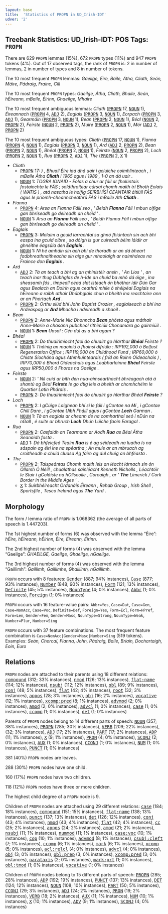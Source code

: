 ```yaml
---
layout: base
title:  'Statistics of PROPN in UD_Irish-IDT'
udver: '2'
---
```


## Treebank Statistics: UD_Irish-IDT: POS Tags: `PROPN`

There are 629 `PROPN` lemmas (15%), 672 `PROPN` types (11%) and 947 `PROPN` tokens (4%).
Out of 17 observed tags, the rank of `PROPN` is: 2 in number of lemmas, 2 in number of types and 8 in number of tokens.

The 10 most frequent `PROPN` lemmas: <em>Gaeilge, Éire, Baile, Átha, Cliath, Seán, Máire, Pádraig, Frainc, Cill</em>

The 10 most frequent `PROPN` types:  <em>Gaeilge, Átha, Cliath, Bhaile, Seán, hÉireann, mBaile, Éirinn, Ghaeilge, Mháire</em>

The 10 most frequent ambiguous lemmas: <em>Cliath</em> (<tt><a href="ga_idt-pos-PROPN.html">PROPN</a></tt> 17, <tt><a href="ga_idt-pos-NOUN.html">NOUN</a></tt> 1), <em>Éireannach</em> (<tt><a href="ga_idt-pos-PROPN.html">PROPN</a></tt> 4, <tt><a href="ga_idt-pos-ADJ.html">ADJ</a></tt> 2), <em>Eaglais</em> (<tt><a href="ga_idt-pos-PROPN.html">PROPN</a></tt> 3, <tt><a href="ga_idt-pos-NOUN.html">NOUN</a></tt> 1), <em>Eorpach</em> (<tt><a href="ga_idt-pos-PROPN.html">PROPN</a></tt> 3, <tt><a href="ga_idt-pos-ADJ.html">ADJ</a></tt> 1), <em>Gearmáin</em> (<tt><a href="ga_idt-pos-PROPN.html">PROPN</a></tt> 3, <tt><a href="ga_idt-pos-NOUN.html">NOUN</a></tt> 1), <em>Bean</em> (<tt><a href="ga_idt-pos-PROPN.html">PROPN</a></tt> 2, <tt><a href="ga_idt-pos-NOUN.html">NOUN</a></tt> 1), <em>Béal</em> (<tt><a href="ga_idt-pos-NOUN.html">NOUN</a></tt> 2, <tt><a href="ga_idt-pos-PROPN.html">PROPN</a></tt> 2), <em>Feirste</em> (<tt><a href="ga_idt-pos-NOUN.html">NOUN</a></tt> 2, <tt><a href="ga_idt-pos-PROPN.html">PROPN</a></tt> 2), <em>Muire</em> (<tt><a href="ga_idt-pos-PROPN.html">PROPN</a></tt> 2, <tt><a href="ga_idt-pos-NOUN.html">NOUN</a></tt> 1), <em>Mór</em> (<tt><a href="ga_idt-pos-ADJ.html">ADJ</a></tt> 2, <tt><a href="ga_idt-pos-PROPN.html">PROPN</a></tt> 2)

The 10 most frequent ambiguous types:  <em>Cliath</em> (<tt><a href="ga_idt-pos-PROPN.html">PROPN</a></tt> 17, <tt><a href="ga_idt-pos-NOUN.html">NOUN</a></tt> 1), <em>Fianna</em> (<tt><a href="ga_idt-pos-PROPN.html">PROPN</a></tt> 4, <tt><a href="ga_idt-pos-NOUN.html">NOUN</a></tt> 1), <em>Eaglais</em> (<tt><a href="ga_idt-pos-PROPN.html">PROPN</a></tt> 3, <tt><a href="ga_idt-pos-NOUN.html">NOUN</a></tt> 1), <em>Ard</em> (<tt><a href="ga_idt-pos-ADJ.html">ADJ</a></tt> 2, <tt><a href="ga_idt-pos-PROPN.html">PROPN</a></tt> 2), <em>Bean</em> (<tt><a href="ga_idt-pos-PROPN.html">PROPN</a></tt> 2, <tt><a href="ga_idt-pos-NOUN.html">NOUN</a></tt> 1), <em>Bhéal</em> (<tt><a href="ga_idt-pos-PROPN.html">PROPN</a></tt> 2, <tt><a href="ga_idt-pos-NOUN.html">NOUN</a></tt> 1), <em>Feirste</em> (<tt><a href="ga_idt-pos-NOUN.html">NOUN</a></tt> 2, <tt><a href="ga_idt-pos-PROPN.html">PROPN</a></tt> 2), <em>Loch</em> (<tt><a href="ga_idt-pos-PROPN.html">PROPN</a></tt> 2, <tt><a href="ga_idt-pos-NOUN.html">NOUN</a></tt> 1), <em>Rua</em> (<tt><a href="ga_idt-pos-PROPN.html">PROPN</a></tt> 2, <tt><a href="ga_idt-pos-ADJ.html">ADJ</a></tt> 1), <em>The</em> (<tt><a href="ga_idt-pos-PROPN.html">PROPN</a></tt> 2, <tt><a href="ga_idt-pos-X.html">X</a></tt> 1)


* <em>Cliath</em>
  * <tt><a href="ga_idt-pos-PROPN.html">PROPN</a></tt> 17: <em>) , Bhuail Éire iad dhá uair i gcluiche coimhlinteach , i mBaile Átha <b>Cliath</b> i 1965 agus i 1989 , 1-0 an dá uair .</em>
  * <tt><a href="ga_idt-pos-NOUN.html">NOUN</a></tt> 1: <em>TOGRA IONAID - Eolas a chur ar fáil ar fholúntais fostaíochta le FÁS ; soláthraítear cúrsaí chomh maith trí Bhoth Eolais ( WATIS ) , atá nasctha le hoifig SEIRBHÍSÍ CEANTAIR áitiúil FÁS agus le príomh-cheanncheathrú FÁS i mBaile Áth <b>Cliath</b> .</em>
* <em>Fianna</em>
  * <tt><a href="ga_idt-pos-PROPN.html">PROPN</a></tt> 4: <em>Arsa an Fianna Fáilí seo , ' Beidh <b>Fianna</b> Fáil i mbun oifige gan bhriseadh go deireadh an chéid ' .</em>
  * <tt><a href="ga_idt-pos-NOUN.html">NOUN</a></tt> 1: <em>Arsa an <b>Fianna</b> Fáilí seo , ' Beidh Fianna Fáil i mbun oifige gan bhriseadh go deireadh an chéid ' .</em>
* <em>Eaglais</em>
  * <tt><a href="ga_idt-pos-PROPN.html">PROPN</a></tt> 3: <em>Molaim a gcuid iarrachtaí sa ghnó fhiúntach sin ach bhí easpa ina gcuid oibre , sa dóigh is gur cuireadh béim láidir ar ghnéithe éagsúla den <b>Eaglais</b> .</em>
  * <tt><a href="ga_idt-pos-NOUN.html">NOUN</a></tt> 1: <em>Ní hé amháin sin ach bhí de thoradh ar an dá bheart fadbhreathnaitheacha sin aige gur mhaolaigh ar naimhdeas na Fraince don <b>Eaglais</b> .</em>
* <em>Ard</em>
  * <tt><a href="ga_idt-pos-ADJ.html">ADJ</a></tt> 2: <em>Tá an teach a bhí ag an mhinistéir ansin , ' An Lios ' , an teach inar thug Dúbhglas de h-Íde an chuid ba mhó dá óige , ina sheasamh fós , timpeall céad slat isteach ón bhóthar idir Dún Gar agus Bealach an Doirín agus ceathrú mhíle ó shéipéal Eaglais na hÉireann a raibh athair Dhúbhglais chun a bheith ina reachtaire ann ar an Phortach <b>Ard</b> .</em>
  * <tt><a href="ga_idt-pos-PROPN.html">PROPN</a></tt> 2: <em>Orthu siúd bhí John Baptist Crozier , eaglaiseach a bhí ina Ardeaspag ar <b>Ard</b> Mhacha i ndeireadh a shaoil .</em>
* <em>Bean</em>
  * <tt><a href="ga_idt-pos-PROPN.html">PROPN</a></tt> 2: <em>Anne-Marie Nic Dhonncha <b>Bean</b> phósta agus máthair Anne-Marie a chasann pubcheol rithimiúil Chonamara go gairmiúil .</em>
  * <tt><a href="ga_idt-pos-NOUN.html">NOUN</a></tt> 1: <em><b>Bean</b> Uasal : Cén dul as a bhí agam ?</em>
* <em>Bhéal</em>
  * <tt><a href="ga_idt-pos-PROPN.html">PROPN</a></tt> 2: <em>Do thuairimíocht faoi do chuairt go hIarthar <b>Bhéal</b> Feirste ?</em>
  * <tt><a href="ga_idt-pos-NOUN.html">NOUN</a></tt> 1: <em>Tháinig an maoiniú ó fhoinsí difriúla : IRP192,000 ó Belfast Regeneration Office ; IRP119,000 ón Childhood Fund ; IRP60,000 ó Chiste Síochána agus Athmhuintearais ( fríd an Roinn Oideachais ) , IRP70,000 ó Bhord Oideachais agus Leabharlainne <b>Bhéal</b> Feirste agus IRP50,000 ó Fhoras na Gaeilge .</em>
* <em>Feirste</em>
  * <tt><a href="ga_idt-pos-NOUN.html">NOUN</a></tt> 2: <em>' Níl cuid ar bith den nua-aimsearthacht bhréagach atá á shantú ag Béal <b>Feirste</b> le go dtig leis a bheith ar chomhchéim le Quartier Latin Phárais .</em>
  * <tt><a href="ga_idt-pos-PROPN.html">PROPN</a></tt> 2: <em>Do thuairimíocht faoi do chuairt go hIarthar Bhéal <b>Feirste</b> ?</em>
* <em>Loch</em>
  * <tt><a href="ga_idt-pos-PROPN.html">PROPN</a></tt> 2: <em>I gCúige Laighean bhí sí le fáil i gContae na Mí , i gContae Chill Dara , i gContae Uíbh Fháilí agus i gContae <b>Loch</b> Garman .</em>
  * <tt><a href="ga_idt-pos-NOUN.html">NOUN</a></tt> 1: <em>Tá an eaglais ar cheann de na comharthaí seó i nDún na nGall , é suite ar bhruch <b>Loch</b> Dhún Lúiche faoin Earagal .</em>
* <em>Rua</em>
  * <tt><a href="ga_idt-pos-PROPN.html">PROPN</a></tt> 2: <em>Casfaidh an Tearmann ar Aodh <b>Rua</b> as Béal Átha Seanaidh fosta .</em>
  * <tt><a href="ga_idt-pos-ADJ.html">ADJ</a></tt> 1: <em>Dá bhfeicfeá Teaim <b>Rua</b> is é ag séideadh na luatha Is na sáspain ag éirí ins na spéartha ; An mule ar an mbruach ag croitheadh a chuid cluasa Ag faire ag dul chuig an bhféasta .</em>
* <em>The</em>
  * <tt><a href="ga_idt-pos-PROPN.html">PROPN</a></tt> 2: <em>Taispeántas Chomh maith leis an léacht lárnach sin ón Ollamh Ó Néill , chualathas sainléacht Kenneth Nicholls , Léachtóir le Stair i gColáiste na hOllscoile , Corcaigh , ar ' <b>The</b> Limerick / Cork Border in the Middle Ages ' .</em>
  * <tt><a href="ga_idt-pos-X.html">X</a></tt> 1: <em>Suirbhéireacht Ordanáis Éireann , Rehab Group , Irish Shell , Sportsfile , Tesco Ireland agus <b>The</b> Yard .</em>

## Morphology

The form / lemma ratio of `PROPN` is 1.068362 (the average of all parts of speech is 1.447203).

The 1st highest number of forms (6) was observed with the lemma “Éire”: <em>hÉire, hÉireann, hÉirinn, Éire, Éireann, Éirinn</em>.

The 2nd highest number of forms (4) was observed with the lemma “Gaeilge”: <em>GHAEILGE, Gaeilge, Ghaeilge, nGaeilge</em>.

The 3rd highest number of forms (4) was observed with the lemma “Gaillimh”: <em>Gaillimh, Gaillimhe, Ghaillimh, nGaillimh</em>.

`PROPN` occurs with 8 features: <tt><a href="ga_idt-feat-Gender.html">Gender</a></tt> (887; 94% instances), <tt><a href="ga_idt-feat-Case.html">Case</a></tt> (877; 93% instances), <tt><a href="ga_idt-feat-Number.html">Number</a></tt> (848; 90% instances), <tt><a href="ga_idt-feat-Form.html">Form</a></tt> (121; 13% instances), <tt><a href="ga_idt-feat-Definite.html">Definite</a></tt> (45; 5% instances), <tt><a href="ga_idt-feat-NounType.html">NounType</a></tt> (4; 0% instances), <tt><a href="ga_idt-feat-Abbr.html">Abbr</a></tt> (1; 0% instances), <tt><a href="ga_idt-feat-Foreign.html">Foreign</a></tt> (1; 0% instances)

`PROPN` occurs with 16 feature-value pairs: `Abbr=Yes`, `Case=Dat`, `Case=Gen`, `Case=NomAcc`, `Case=Voc`, `Definite=Def`, `Foreign=Yes`, `Form=Ecl`, `Form=HPref`, `Form=Len`, `Gender=Fem`, `Gender=Masc`, `NounType=Strong`, `NounType=Weak`, `Number=Plur`, `Number=Sing`

`PROPN` occurs with 37 feature combinations.
The most frequent feature combination is `Case=NomAcc|Gender=Masc|Number=Sing` (519 tokens).
Examples: <em>Seán, Chorcaí, Fianna, John, Pádraig, Baile, Briain, Dochartaigh, Eoin, Euro</em>


## Relations

`PROPN` nodes are attached to their parents using 18 different relations: <tt><a href="ga_idt-dep-compound.html">compound</a></tt> (312; 33% instances), <tt><a href="ga_idt-dep-nmod.html">nmod</a></tt> (126; 13% instances), <tt><a href="ga_idt-dep-flat-name.html">flat:name</a></tt> (114; 12% instances), <tt><a href="ga_idt-dep-nsubj.html">nsubj</a></tt> (112; 12% instances), <tt><a href="ga_idt-dep-obl.html">obl</a></tt> (89; 9% instances), <tt><a href="ga_idt-dep-conj.html">conj</a></tt> (48; 5% instances), <tt><a href="ga_idt-dep-flat.html">flat</a></tt> (42; 4% instances), <tt><a href="ga_idt-dep-root.html">root</a></tt> (32; 3% instances), <tt><a href="ga_idt-dep-appos.html">appos</a></tt> (28; 3% instances), <tt><a href="ga_idt-dep-obj.html">obj</a></tt> (16; 2% instances), <tt><a href="ga_idt-dep-vocative.html">vocative</a></tt> (12; 1% instances), <tt><a href="ga_idt-dep-xcomp-pred.html">xcomp:pred</a></tt> (8; 1% instances), <tt><a href="ga_idt-dep-advmod.html">advmod</a></tt> (2; 0% instances), <tt><a href="ga_idt-dep-amod.html">amod</a></tt> (2; 0% instances), <tt><a href="ga_idt-dep-advcl.html">advcl</a></tt> (1; 0% instances), <tt><a href="ga_idt-dep-case.html">case</a></tt> (1; 0% instances), <tt><a href="ga_idt-dep-ccomp.html">ccomp</a></tt> (1; 0% instances), <tt><a href="ga_idt-dep-det.html">det</a></tt> (1; 0% instances)

Parents of `PROPN` nodes belong to 14 different parts of speech: <tt><a href="ga_idt-pos-NOUN.html">NOUN</a></tt> (357; 38% instances), <tt><a href="ga_idt-pos-PROPN.html">PROPN</a></tt> (285; 30% instances), <tt><a href="ga_idt-pos-VERB.html">VERB</a></tt> (209; 22% instances),  (32; 3% instances), <tt><a href="ga_idt-pos-ADJ.html">ADJ</a></tt> (17; 2% instances), <tt><a href="ga_idt-pos-PART.html">PART</a></tt> (17; 2% instances), <tt><a href="ga_idt-pos-ADP.html">ADP</a></tt> (11; 1% instances), <tt><a href="ga_idt-pos-X.html">X</a></tt> (9; 1% instances), <tt><a href="ga_idt-pos-PRON.html">PRON</a></tt> (4; 0% instances), <tt><a href="ga_idt-pos-SCONJ.html">SCONJ</a></tt> (2; 0% instances), <tt><a href="ga_idt-pos-AUX.html">AUX</a></tt> (1; 0% instances), <tt><a href="ga_idt-pos-CCONJ.html">CCONJ</a></tt> (1; 0% instances), <tt><a href="ga_idt-pos-NUM.html">NUM</a></tt> (1; 0% instances), <tt><a href="ga_idt-pos-PUNCT.html">PUNCT</a></tt> (1; 0% instances)

381 (40%) `PROPN` nodes are leaves.

288 (30%) `PROPN` nodes have one child.

160 (17%) `PROPN` nodes have two children.

118 (12%) `PROPN` nodes have three or more children.

The highest child degree of a `PROPN` node is 9.

Children of `PROPN` nodes are attached using 29 different relations: <tt><a href="ga_idt-dep-case.html">case</a></tt> (184; 18% instances), <tt><a href="ga_idt-dep-compound.html">compound</a></tt> (151; 15% instances), <tt><a href="ga_idt-dep-flat-name.html">flat:name</a></tt> (138; 13% instances), <tt><a href="ga_idt-dep-punct.html">punct</a></tt> (137; 13% instances), <tt><a href="ga_idt-dep-det.html">det</a></tt> (126; 12% instances), <tt><a href="ga_idt-dep-conj.html">conj</a></tt> (43; 4% instances), <tt><a href="ga_idt-dep-nmod.html">nmod</a></tt> (43; 4% instances), <tt><a href="ga_idt-dep-flat.html">flat</a></tt> (42; 4% instances), <tt><a href="ga_idt-dep-cc.html">cc</a></tt> (25; 2% instances), <tt><a href="ga_idt-dep-appos.html">appos</a></tt> (24; 2% instances), <tt><a href="ga_idt-dep-amod.html">amod</a></tt> (21; 2% instances), <tt><a href="ga_idt-dep-nsubj.html">nsubj</a></tt> (11; 1% instances), <tt><a href="ga_idt-dep-nummod.html">nummod</a></tt> (11; 1% instances), <tt><a href="ga_idt-dep-case-voc.html">case:voc</a></tt> (10; 1% instances), <tt><a href="ga_idt-dep-cop.html">cop</a></tt> (10; 1% instances), <tt><a href="ga_idt-dep-advmod.html">advmod</a></tt> (8; 1% instances), <tt><a href="ga_idt-dep-csubj-cleft.html">csubj:cleft</a></tt> (7; 1% instances), <tt><a href="ga_idt-dep-ccomp.html">ccomp</a></tt> (6; 1% instances), <tt><a href="ga_idt-dep-mark.html">mark</a></tt> (6; 1% instances), <tt><a href="ga_idt-dep-xcomp.html">xcomp</a></tt> (5; 0% instances), <tt><a href="ga_idt-dep-acl-relcl.html">acl:relcl</a></tt> (4; 0% instances), <tt><a href="ga_idt-dep-advcl.html">advcl</a></tt> (4; 0% instances), <tt><a href="ga_idt-dep-obj.html">obj</a></tt> (3; 0% instances), <tt><a href="ga_idt-dep-obl-prep.html">obl:prep</a></tt> (3; 0% instances), <tt><a href="ga_idt-dep-xcomp-pred.html">xcomp:pred</a></tt> (3; 0% instances), <tt><a href="ga_idt-dep-parataxis.html">parataxis</a></tt> (2; 0% instances), <tt><a href="ga_idt-dep-mark-prt.html">mark:prt</a></tt> (1; 0% instances), <tt><a href="ga_idt-dep-obl-tmod.html">obl:tmod</a></tt> (1; 0% instances), <tt><a href="ga_idt-dep-vocative.html">vocative</a></tt> (1; 0% instances)

Children of `PROPN` nodes belong to 15 different parts of speech: <tt><a href="ga_idt-pos-PROPN.html">PROPN</a></tt> (285; 28% instances), <tt><a href="ga_idt-pos-ADP.html">ADP</a></tt> (192; 19% instances), <tt><a href="ga_idt-pos-PUNCT.html">PUNCT</a></tt> (137; 13% instances), <tt><a href="ga_idt-pos-DET.html">DET</a></tt> (124; 12% instances), <tt><a href="ga_idt-pos-NOUN.html">NOUN</a></tt> (108; 10% instances), <tt><a href="ga_idt-pos-PART.html">PART</a></tt> (50; 5% instances), <tt><a href="ga_idt-pos-CCONJ.html">CCONJ</a></tt> (29; 3% instances), <tt><a href="ga_idt-pos-ADJ.html">ADJ</a></tt> (24; 2% instances), <tt><a href="ga_idt-pos-PRON.html">PRON</a></tt> (19; 2% instances), <tt><a href="ga_idt-pos-VERB.html">VERB</a></tt> (18; 2% instances), <tt><a href="ga_idt-pos-AUX.html">AUX</a></tt> (11; 1% instances), <tt><a href="ga_idt-pos-NUM.html">NUM</a></tt> (10; 1% instances), <tt><a href="ga_idt-pos-X.html">X</a></tt> (10; 1% instances), <tt><a href="ga_idt-pos-ADV.html">ADV</a></tt> (9; 1% instances), <tt><a href="ga_idt-pos-SCONJ.html">SCONJ</a></tt> (4; 0% instances)


